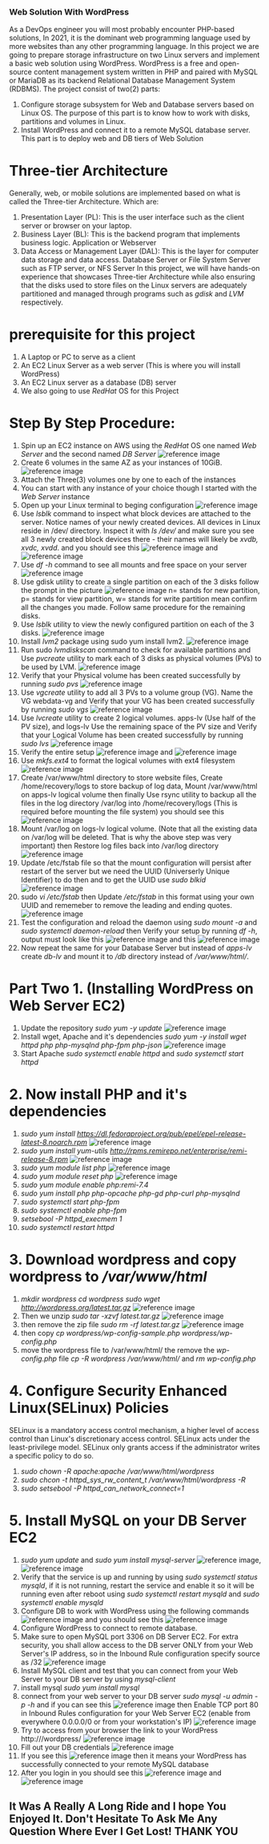 ### Web Solution With WordPress
As a DevOps engineer you will most probably encounter PHP-based solutions, In 2021, it is the dominant web programming language used by more websites than any other programming language.
In this project we are going to prepare storage infrastructure on two Linux servers and implement a basic web solution using WordPress.
WordPress is a free and open-source content management system written in PHP and paired with MySQL or MariaDB as its backend Relational Database Management System (RDBMS).
The project consist of two(2) parts:
1. Configure storage subsystem for Web and Database servers based on Linux OS. The purpose of this part is to know how to work with disks, partitions and volumes in Linux.
2. Install WordPress and connect it to a remote MySQL database server. This part is to deploy web and DB tiers of Web Solution

# Three-tier Architecture 
Generally, web, or mobile solutions are implemented based on what is called the Three-tier Architecture. Which are:
1. Presentation Layer (PL): This is the user interface such as the client server or browser on your laptop.
2. Business Layer (BL): This is the backend program that implements business logic. Application or Webserver
3. Data Access or Management Layer (DAL): This is the layer for computer data storage and data access. Database Server or File System Server such as FTP server, or NFS Server
In this project, we will have hands-on experience that showcases Three-tier Architecture while also ensuring that the disks used to store files on the Linux servers are adequately partitioned and managed through programs such as *gdisk* and *LVM* respectively.

# prerequisite for this project
1. A Laptop or PC to serve as a client
2. An EC2 Linux Server as a web server (This is where you will install WordPress)
3. An EC2 Linux server as a database (DB) server
4. We also going to use *RedHat* OS for this Project
   
# Step By Step Procedure:
1. Spin up an EC2 instance on AWS using the *RedHat* OS one named *Web Server* and the second named *DB Server* ![reference image](/Pictures/pic1.PNG)
2. Create  6 volumes in the same AZ as your instances of 10GiB. ![reference image](/Pictures/pic2.PNG)
3. Attach the Three(3) volumes one by one to each of the instances 
4. You can start with any instance of your choice though I started with the *Web Server* instance
5. Open up your Linux terminal to beging configuration ![reference image](/Pictures/pic3.PNG)
6. Use *lsblk* command to inspect what block devices are attached to the server. Notice names of your newly created devices. All devices in Linux reside in /dev/ directory. Inspect it with *ls /dev/* and make sure you see all 3 newly created block devices there - their names will likely be *xvdb, xvdc, xvdd*. and you should see this ![reference image](/Pictures/pic5.PNG) and ![reference image](/Pictures/pic4.PNG)
7. Use *df -h* command to see all mounts and free space on your server ![reference image](/Pictures/pic6.PNG)
8. Use gdisk utility to create a single partition on each of the 3 disks follow the prompt in the picture ![reference image](/Pictures/pic7.PNG) n= stands for new partition, p= stands for view partition, w= stands for write partition mean confirm all the changes you made. Follow same procedure for the remaining disks.
9. Use *lsblk* utility to view the newly configured partition on each of the 3 disks. ![reference image](/Pictures/pic8.PNG)
10. Install *lvm2* package using sudo yum install lvm2. ![reference image](/Pictures/pic9.PNG)
11. Run sudo *lvmdiskscan* command to check for available partitions and Use *pvcreate* utility to mark each of 3 disks as physical volumes (PVs) to be used by LVM. ![reference image](/Pictures/pic10.PNG)
12. Verify that your Physical volume has been created successfully by running *sudo pvs* ![reference image](/Pictures/pic11.PNG) 
13. Use *vgcreate* utility to add all 3 PVs to a volume group (VG). Name the VG webdata-vg and Verify that your VG has been created successfully by running *sudo vgs* ![reference image](/Pictures/pic12.PNG)
14. Use *lvcreate* utility to create 2 logical volumes. apps-lv (Use half of the PV size), and logs-lv Use the remaining space of the PV size and Verify that your Logical Volume has been created successfully by running *sudo lvs* ![reference image](/Pictures/pic13.PNG)
15. Verify the entire setup ![reference image](/Pictures/pic14.PNG) and ![reference image](/Pictures/pic15.PNG)
16. Use *mkfs.ext4* to format the logical volumes with ext4 filesystem ![reference image](/Pictures/pic16.PNG)
17. Create /var/www/html directory to store website files, Create /home/recovery/logs to store backup of log data, Mount /var/www/html on apps-lv logical volume then finally Use rsync utility to backup all the files in the log directory /var/log into /home/recovery/logs (This is required before mounting the file system) you should see this ![reference image](/Pictures/pic17.PNG)
18. Mount /var/log on logs-lv logical volume. (Note that all the existing data on /var/log will be deleted. That is why the above step was very important) then Restore log files back into /var/log directory ![reference image](/Pictures/pic18.PNG)
19. Update /etc/fstab file so that the mount configuration will persist after restart of the server but we need the UUID (Universerly Unique Identifier) to do then and to get the UUID use *sudo blkid* ![reference image](/Pictures/pic19.PNG)
20. sudo *vi /etc/fstab* then  Update */etc/fstab* in this format using your own UUID and rememeber to remove the leading and ending quotes.![reference image](/Pictures/pic20.PNG)
21. Test the configuration and reload the daemon using *sudo mount -a* and *sudo systemctl daemon-reload* then Verify your setup by running *df -h*, output must look like this ![reference image](/Pictures/pic21.PNG) and this ![reference image](/Pictures/pic22.PNG)
22. Now repeat the same for your Database Server but instead of *apps-lv* create *db-lv* and mount it to */db* directory instead of */var/www/html/*.

# Part Two 1. (Installing WordPress on Web Server EC2)
1. Update the repository *sudo yum -y update* ![reference image](/Pictures/pic26.PNG)
2. Install wget, Apache and it's dependencies *sudo yum -y install wget httpd php php-mysqlnd php-fpm php-json* ![reference image](/Pictures/pic27.PNG)
3. Start Apache *sudo systemctl enable httpd* and  *sudo systemctl start httpd*
# 2. Now install PHP and it's dependencies
1. *sudo yum install https://dl.fedoraproject.org/pub/epel/epel-release-latest-8.noarch.rpm*  ![reference image](/Pictures/pic28.PNG)
2. *sudo yum install yum-utils http://rpms.remirepo.net/enterprise/remi-release-8.rpm* ![reference image](/Pictures/pic29.PNG)
3. *sudo yum module list php* ![reference image](/Pictures/pic30.PNG)
4. *sudo yum module reset php* ![reference image](/Pictures/pic31.PNG)
5. *sudo yum module enable php:remi-7.4*
6. *sudo yum install php php-opcache php-gd php-curl php-mysqlnd*
7. *sudo systemctl start php-fpm*
8. *sudo systemctl enable php-fpm*
9. *setsebool -P httpd_execmem 1*
10. *sudo systemctl restart httpd*

# 3. Download wordpress and copy wordpress to */var/www/html*
1. *mkdir wordpress* *cd wordpress* *sudo wget http://wordpress.org/latest.tar.gz* ![reference image](/Pictures/pic32.PNG) 
2. Then we unzip *sudo tar -xzvf latest.tar.gz* ![reference image](/Pictures/pic33.PNG)
3. then remove the zip file *sudo rm -rf latest.tar.gz* ![reference image](/Pictures/pic34.PNG)
4. then copy *cp wordpress/wp-config-sample.php wordpress/wp-config.php*
5. move the wordpress file to /var/www/html/ the remove the *wp-config.php* file *cp -R wordpress /var/www/html/* and *rm wp-config.php*

# 4. Configure Security Enhanced Linux(SELinux) Policies
SELinux is a mandatory access control mechanism, a higher level of access control than Linux's discretionary access control. SELinux acts under the least-privilege model. SELinux only grants access if the administrator writes a specific policy to do so.
1. *sudo chown -R apache:apache /var/www/html/wordpress*
2. *sudo chcon -t httpd_sys_rw_content_t /var/www/html/wordpress -R*
3. *sudo setsebool -P httpd_can_network_connect=1*

# 5. Install MySQL on your DB Server EC2
1. *sudo yum update* and *sudo yum install mysql-server* ![reference image](/Pictures/pic35.PNG), ![reference image](/Pictures/pic36.PNG)
2. Verify that the service is up and running by using *sudo systemctl status mysqld*, if it is not running, restart the service and enable it so it will be running even after reboot using *sudo systemctl restart mysqld* and  *sudo systemctl enable mysqld* 
3.  Configure DB to work with WordPress using the following commands ![reference image](/Pictures/pic38.PNG) and you should see this ![reference image](/Pictures/pic39.PNG)
4.  Configure WordPress to connect to remote database.
5.  Make sure to open MySQL port 3306 on DB Server EC2. For extra security, you shall allow access to the DB server ONLY from your Web Server's IP address, so in the Inbound Rule configuration specify source as /32 ![reference image](/Pictures/pic40.PNG)
6.  Install MySQL client and test that you can connect from your Web Server to your DB server by using *mysql-client*
7.  install mysql *sudo yum install mysql*
8.  connect from your web server to your DB server *sudo mysql -u admin -p -h <DB-Server-Private-IP-address>* and if you can see this ![reference image](/Pictures/pic41.PNG) then Enable TCP port 80 in Inbound Rules configuration for your Web Server EC2 (enable from everywhere 0.0.0.0/0 or from your workstation's IP) ![reference image](/Pictures/pic42.PNG)
9.  Try to access from your browser the link to your WordPress http://<Web-Server-Public-IP-Address>/wordpress/ ![reference image](/Pictures/pic46.PNG)
10. Fill out your DB credentials ![reference image](/Pictures/pic47.PNG)
11. If you see this ![reference image](/Pictures/pic48.PNG) then it means your WordPress has successfully connected to your remote MySQL database
12. After you login in you should see this ![reference image](/Pictures/pic45.PNG) and ![reference image](/Pictures/pic44.PNG)


## It Was A Really A Long Ride and I hope You Enjoyed It. Don't Hesitate To Ask Me Any Question Where Ever I Get Lost! THANK YOU
